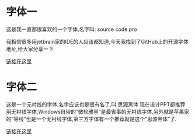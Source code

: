 # 字体一
这是我一直都很喜欢的一个字体,名字叫: source code pro

我相信很多用jetbrain家的IDE的人应该都知道,今天我找到了GitHub上的开源字体地址,给大家分享一下

[链接在这里](https://github.com/adobe-fonts/source-code-pro)

# 字体二
这是一个无衬线的字体,名字应该也是很有名了,叫:思源黑体
现在设计PPT都推荐用无衬线字体,Windows自带的“微软雅黑”是最省事的无衬线字体,另外就是苹果家的“等线”也是一个无衬线字体,第三方字体有一个推荐就是这个“思源黑体”了.

[链接在这里](https://github.com/adobe-fonts/source-han-sans)
